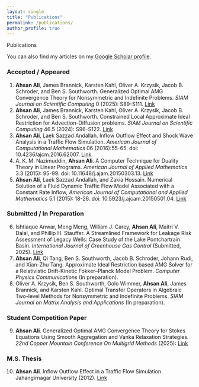 ```yaml
---
layout: single
title: "Publications"
permalink: /publications/
author_profile: true
---
```


Publications

You can also find my articles on my <a href="https://scholar.google.com/citations?user=fwXIoCMAAAAJ&hl=en">Google Scholar profile</a>.

<h3>Accepted / Appeared</h3>
<ol>
  <li><strong>Ahsan Ali</strong>, James Brannick, Karsten Kahl, Oliver A. Krzysik, Jacob B. Schroder, and Ben S. Southworth. Generalized Optimal AMG Convergence Theory for Nonsymmetric and Indefinite Problems. <em>SIAM Journal on Scientific Computing</em> 0 (2025): S89-S111. <a href="https://epubs.siam.org/doi/full/10.1137/24M1679288">Link</a></li>
  <li><strong>Ahsan Ali</strong>, James Brannick, Karsten Kahl, Oliver A. Krzysik, Jacob B. Schroder, and Ben S. Southworth. Constrained Local Approximate Ideal Restriction for Advection-Diffusion problems. <em>SIAM Journal on Scientific Computing</em> 46.5 (2024): S96-S122. <a href="https://epubs.siam.org/doi/full/10.1137/23M1583442">Link</a></li>
  <li><strong>Ahsan Ali</strong>, Laek Sazzad Andallah. Inflow Outflow Effect and Shock Wave Analysis in a Traffic Flow Simulation. <em>American Journal of Computational Mathematics</em> 06 (2016):55-65. doi: 10.4236/ajcm.2016.62007. <a href="https://www.scirp.org/html/1-1100505_65971.htm">Link</a></li>
  <li>A. K. M. Nazimuddin, <strong>Ahsan Ali</strong>. A Computer Technique for Duality Theory in Linear Programs. <em>American Journal of Applied Mathematics</em> 3.3 (2015): 95-99. doi: 10.11648/j.ajam.20150303.13. <a href="https://www.sciencepublishinggroup.com/article/10.11648/j.ajam.20150303.13">Link</a></li>
  <li><strong>Ahsan Ali</strong>, Laek Sazzad Andallah, and Zakia Hossain. Numerical Solution of a Fluid Dynamic Traffic Flow Model Associated with a Constant Rate Inflow, <em>American Journal of Computational and Applied Mathematics</em> 5.1 (2015): 18-26. doi: 10.5923/j.ajcam.20150501.04. <a href="http://article.sapub.org/10.5923.j.ajcam.20150501.04.html">Link</a></li>
</ol>

<h3>Submitted / In Preparation</h3>
<ol start="6">
  <li>Ishtiaque Anwar, Meng Meng, William J. Carey, <strong>Ahsan Ali</strong>, Maitri V. Dalal, and Phillip H. Stauffer. A Streamlined Framework for Leakage Risk Assessment of Legacy Wells: Case Study of the Lake Pontchartrain Basin. <em>International Journal of Greenhouse Gas Control</em> (Submitted, 2025). <a href="https://papers.ssrn.com/sol3/papers.cfm?abstract_id=5184520">Link</a></li>
  <li><strong>Ahsan Ali</strong>, Qi Tang, Ben S. Southworth, Jacob B. Schroder, Johann Rudi, and Xian-Zhu Tang. Approximate Ideal Restriction based AMG Solver for a Relativistic Drift-Kinetic Fokker–Planck Model Problem. <em>Computer Physics Communications</em> (In preparation).</li>
  <li>Oliver A. Krzysik, Ben S. Southworth, Golo Wimmer, <strong>Ahsan Ali</strong>, James Brannick, and Karsten Kahl. Optimal Transfer Operators in Algebraic Two-level Methods for Nonsymmetric and Indefinite Problems. <em>SIAM Journal on Matrix Analysis and Applications</em> (In preparation).</li>
</ol>

<h3>Student Competition Paper</h3>
<ol start="9">
  <li><strong>Ahsan Ali</strong>. Generalized Optimal AMG Convergence Theory for Stokes Equations Using Smooth Aggregation and Vanka Relaxation Strategies. <em>22nd Copper Mountain Conference On Multigrid Methods</em> (2025): <a href="https://arxiv.org/pdf/2501.06621">Link</a></li>
</ol>

<h3>M.S. Thesis</h3>
<ol start="10">
  <li><strong>Ahsan Ali</strong>. Inflow Outflow Effect in a Traffic Flow Simulation. Jahangirnagar University (2012). <a href="https://www.researchgate.net/publication/372344420_Inflow_Outflow_Effect_in_a_Traffic_Flow_Simulation#fullTextFileContent">Link</a></li>
</ol>

